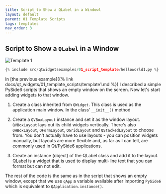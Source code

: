 ```yaml
---
title: Script to Show a QLabel in a Windowl
layout: default
parent: 01 Template Scripts
tags: templates
nav_order: 3
---
```


## Script to Show a `QLabel` in a Window

![Template 1](/blog/images/qtwidgetsexamples/01_template_scripts/02_helloworld1.png)

```python
{% include src/qtwidgetsexamples/01_script_template/helloworld1.py %}
```

In [the previous example]({% link docs/qt_widgets/01_template_scripts/template1.md %}) I described a simple PySide6 scripts that shows an empty  window on the screen. Now let's start adding widgets to that window.

1. Create a class inherited from `QWidget`. This class is used as the application main window. In the class' `__init__()` method

2. Create a `QVBoxLayout` instance and set it as the window layout. `QVBoxLayout` lays out its child widgets vertically. There's also `QHBoxLayout`, `QFormLayout`, `QGridLayout` and `QStackedLayout` to choose from. You don't actually have to use layouts - you can position widgets manually, but layouts are more flexible and, as far as I can tell, are commonly used in Qt/PySide6 applications.

3. Create an instance (object) of the QLabel class and add it to the layout. QLabel is a widget that is used to display multi-line text that you can format but can not edit.

The rest of the code is the same as in the script that shows an empty window, except that we use `qApp` a variable available after importing `PySide6` which is equivalent to `QApplication.instance()`.